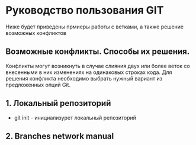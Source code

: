 # Руководство пользования GIT
Ниже будет приведены прмиеры работы с ветками, а также решение возможных конфликтов
## Возможные конфликты. Способы их решения.
Конфликты могут возникнуть в случае слияния двух или более веток со внесенными в них изменениях на одинаковых строках кода. Для решения конфликта необходимо выбрать нужный вариант из предложенных опций Git.
## 1. Локальный репозиторий
* git init - инициализурет локальный репозиторий
## 2. Branches network manual
